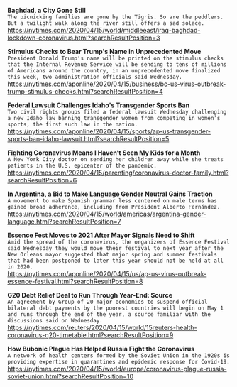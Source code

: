 **Baghdad, a City Gone Still**\
`The picnicking families are gone by the Tigris. So are the peddlers. But a twilight walk along the river still offers a sad solace.`\
https://nytimes.com/2020/04/15/world/middleeast/iraq-baghdad-lockdown-coronavirus.html?searchResultPosition=3

**Stimulus Checks to Bear Trump's Name in Unprecedented Move**\
`President Donald Trump's name will be printed on the stimulus checks that the Internal Revenue Service will be sending to tens of millions of Americans around the country, in an unprecedented move finalized this week, two administration officials said Wednesday.`\
https://nytimes.com/aponline/2020/04/15/business/bc-us-virus-outbreak-trump-stimulus-checks.html?searchResultPosition=4

**Federal Lawsuit Challenges Idaho's Transgender Sports Ban**\
`Two civil rights groups filed a federal lawsuit Wednesday challenging a new Idaho law banning transgender women from competing in women’s sports, the first such law in the nation.`\
https://nytimes.com/aponline/2020/04/15/sports/ap-us-transgender-sports-ban-idaho-lawsuit.html?searchResultPosition=5

**Fighting Coronavirus Means I Haven’t Seen My Kids for a Month**\
`A New York City doctor on sending her children away while she treats patients in the U.S. epicenter of the pandemic.`\
https://nytimes.com/2020/04/15/parenting/coronavirus-doctor-family.html?searchResultPosition=6

**In Argentina, a Bid to Make Language Gender Neutral Gains Traction**\
`A movement to make Spanish grammar less centered on male terms has gained broad adherence, including from President Alberto Fernández.`\
https://nytimes.com/2020/04/15/world/americas/argentina-gender-language.html?searchResultPosition=7

**Essence Fest Moves to 2021 After Mayor Signals Need to Shift**\
`Amid the spread of the coronavirus, the organizers of Essence Festival said Wednesday they would move their festival to next year after the New Orleans mayor suggested that major spring and summer festivals that had been postponed to later this year should not be held at all in 2020.`\
https://nytimes.com/aponline/2020/04/15/us/ap-us-virus-outbreak-essence-festival.html?searchResultPosition=8

**G20 Debt Relief Deal to Run Through Year-End: Source**\
`An agreement by Group of 20 major economies to suspend official bilateral debt payments by the poorest countries will begin on May 1 and runs through the end of the year, a source familiar with the discussions said on Wednesday.`\
https://nytimes.com/reuters/2020/04/15/world/15reuters-health-coronavirus-g20-timetable.html?searchResultPosition=9

**How Bubonic Plague Has Helped Russia Fight the Coronavirus**\
`A network of health centers formed by the Soviet Union in the 1920s is providing expertise in quarantines and epidemic response for Covid-19.`\
https://nytimes.com/2020/04/15/world/europe/coronavirus-plague-russia-soviet-union.html?searchResultPosition=10

